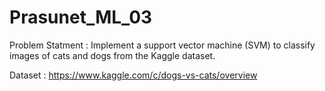 # Prasunet_ML_03

Problem Statment : Implement a support vector machine (SVM) to classify images of cats and dogs from the Kaggle dataset.

Dataset : https://www.kaggle.com/c/dogs-vs-cats/overview
